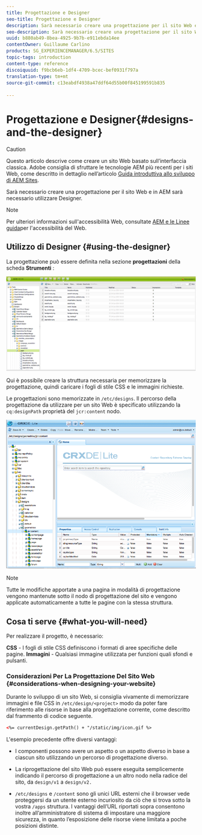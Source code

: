```yaml
---
title: Progettazione e Designer
seo-title: Progettazione e Designer
description: Sarà necessario creare una progettazione per il sito Web e in AEM sarà possibile utilizzando Designer
seo-description: Sarà necessario creare una progettazione per il sito Web e in AEM sarà possibile utilizzando Designer
uuid: b880ab49-8bea-4925-9b7b-e911ebda14ee
contentOwner: Guillaume Carlino
products: SG_EXPERIENCEMANAGER/6.5/SITES
topic-tags: introduction
content-type: reference
discoiquuid: f9bcb6eb-1df4-4709-bcec-bef0931f797a
translation-type: tm+mt
source-git-commit: c13eabdf4938a47ddf64d55b00f845199591b835

---
```



# Progettazione e Designer{#designs-and-the-designer}

>[!CAUTION]
>
>Questo articolo descrive come creare un sito Web basato sull’interfaccia classica. Adobe consiglia di sfruttare le tecnologie AEM più recenti per i siti Web, come descritto in dettaglio nell’articolo [Guida introduttiva allo sviluppo di AEM Sites](/help/sites-developing/getting-started.md).

Sarà necessario creare una progettazione per il sito Web e in AEM sarà necessario utilizzare Designer.

>[!NOTE]
>
>Per ulteriori informazioni sull&#39;accessibilità Web, consultate [AEM e le Linee guida](/help/managing/web-accessibility.md)per l&#39;accessibilità del Web.

## Utilizzo di Designer {#using-the-designer}

La progettazione può essere definita nella sezione **progettazioni** della scheda **Strumenti** :

![screen_shot_2012-02-01at30237pm](assets/screen_shot_2012-02-01at30237pm.png)

Qui è possibile creare la struttura necessaria per memorizzare la progettazione, quindi caricare i fogli di stile CSS e le immagini richieste.

Le progettazioni sono memorizzate in `/etc/designs`. Il percorso della progettazione da utilizzare per un sito Web è specificato utilizzando la `cq:designPath` proprietà del `jcr:content` nodo.

![chlimage_1-74](assets/chlimage_1-74a.png)

>[!NOTE]
>
>Tutte le modifiche apportate a una pagina in modalità di progettazione vengono mantenute sotto il nodo di progettazione del sito e vengono applicate automaticamente a tutte le pagine con la stessa struttura.

## Cosa ti serve {#what-you-will-need}

Per realizzare il progetto, è necessario:

**CSS** - I fogli di stile CSS definiscono i formati di aree specifiche delle pagine.
**Immagini** - Qualsiasi immagine utilizzata per funzioni quali sfondi e pulsanti.

### Considerazioni Per La Progettazione Del Sito Web {#considerations-when-designing-your-website}

Durante lo sviluppo di un sito Web, si consiglia vivamente di memorizzare immagini e file CSS in `/etc/design/<project>` modo da poter fare riferimento alle risorse in base alla progettazione corrente, come descritto dal frammento di codice seguente.

```xml
<%= currentDesign.getPath() + "/static/img/icon.gif %>
```

L&#39;esempio precedente offre diversi vantaggi:

* I componenti possono avere un aspetto o un aspetto diverso in base a ciascun sito utilizzando un percorso di progettazione diverso.
* La riprogettazione del sito Web può essere eseguita semplicemente indicando il percorso di progettazione a un altro nodo nella radice del sito, da `design/v1` a `design/v2.`

* `/etc/designs` e `/content` sono gli unici URL esterni che il browser vede proteggersi da un utente esterno incuriosito da ciò che si trova sotto la vostra `/apps` struttura. I vantaggi dell’URL riportati sopra consentono inoltre all’amministratore di sistema di impostare una maggiore sicurezza, in quanto l’esposizione delle risorse viene limitata a poche posizioni distinte.

